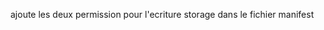  ajoute les deux permission pour l'ecriture storage dans le fichier manifest
    <uses-permission android:name="android.permission.READ_EXTERNAL_STORAGE"/>
    <uses-permission android:name="android.permission.WRITE_EXTERNAL_STORAGE"/>

